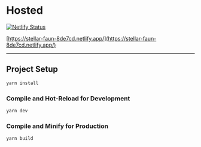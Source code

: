 # Hosted

[![Netlify Status](https://api.netlify.com/api/v1/badges/1cd2e1a4-a113-495a-82e4-8e80fc0d3a3a/deploy-status)](https://app.netlify.com/projects/stellar-faun-8de7cd/deploys)

[https://stellar-faun-8de7cd.netlify.app/](https://stellar-faun-8de7cd.netlify.app/)

---

## Project Setup

```sh
yarn install
```

### Compile and Hot-Reload for Development

```sh
yarn dev
```

### Compile and Minify for Production

```sh
yarn build
```
